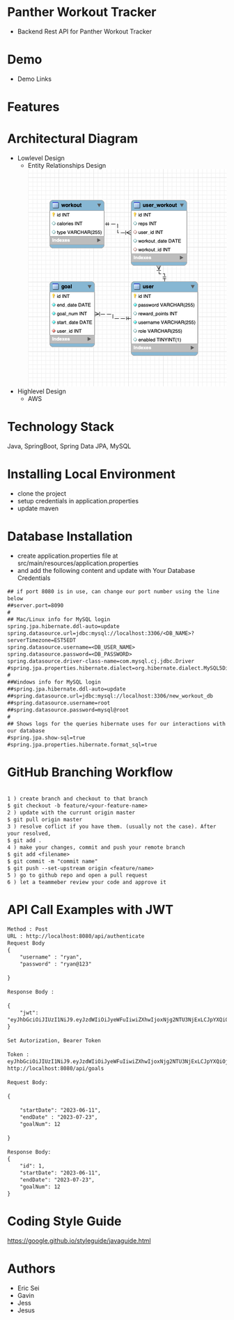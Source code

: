 # Panther Workout Tracker
- Backend Rest API for Panther Workout Tracker

# Demo
- Demo Links 

# Features

# Architectural Diagram
- Lowlevel Design
  - Entity Relationships Design
 ![Entity Relationships Design ](https://github.com/ericsei/panther-workout-tracker/blob/main/assets/data_model_diagram.png?raw=true)
- Highlevel Design
  - AWS 


# Technology Stack
Java, SpringBoot,  Spring Data JPA, MySQL

# Installing Local Environment
- clone the project
- setup credentials in application.properties
- update maven

# Database Installation

- create application.properties file at src/main/resources/application.properties
- and add the following content and update with Your Database Credentials

```
## if port 8080 is in use, can change our port number using the line below
##server.port=8090
#
## Mac/Linux info for MySQL login
spring.jpa.hibernate.ddl-auto=update
spring.datasource.url=jdbc:mysql://localhost:3306/<DB_NAME>?serverTimezone=EST5EDT
spring.datasource.username=<DB_USER_NAME>
spring.datasource.password=<DB_PASSWORD>
spring.datasource.driver-class-name=com.mysql.cj.jdbc.Driver
#spring.jpa.properties.hibernate.dialect=org.hibernate.dialect.MySQL5Dialect
#
##Windows info for MySQL login
##spring.jpa.hibernate.ddl-auto=update
##spring.datasource.url=jdbc:mysql://localhost:3306/new_workout_db
##spring.datasource.username=root
##spring.datasource.password=mysql@root
#
## Shows logs for the queries hibernate uses for our interactions with our database
#spring.jpa.show-sql=true
#spring.jpa.properties.hibernate.format_sql=true

```

# GitHub Branching Workflow
```

1 ) create branch and checkout to that branch
$ git checkout -b feature/<your-feature-name>
2 ) update with the currunt origin master
$ git pull origin master 
3 ) resolve coflict if you have them. (usually not the case). After your resolved,
$ git add .
4 ) make your changes, commit and push your remote branch
$ git add <filename>
$ git commit -m "commit name"
$ git push --set-upstream origin <feature/name>
5 ) go to github repo and open a pull request
6 ) let a teammeber review your code and approve it

```

# API Call Examples with JWT

```
Method : Post
URL : http://localhost:8080/api/authenticate 
Request Body
{
    "username" : "ryan",
    "password" : "ryan@123"
   
}

Response Body : 

{
    "jwt": "eyJhbGciOiJIUzI1NiJ9.eyJzdWIiOiJyeWFuIiwiZXhwIjoxNjg2NTU3NjExLCJpYXQiOjE2ODY1MjE2MTF9.11QG6CkjlPnUFYpbotFzHKSSY7snt3ChixFAS9oOsKs"
}

Set Autorization, Bearer Token

Token : eyJhbGciOiJIUzI1NiJ9.eyJzdWIiOiJyeWFuIiwiZXhwIjoxNjg2NTU3NjExLCJpYXQiOjE2ODY1MjE2MTF9.11QG6CkjlPnUFYpbotFzHKSSY7snt3ChixFAS9oOsKs
http://localhost:8080/api/goals

Request Body: 

{
    
    "startDate": "2023-06-11",
    "endDate" : "2023-07-23",
    "goalNum": 12

}

Response Body:
{
    "id": 1,
    "startDate": "2023-06-11",
    "endDate": "2023-07-23",
    "goalNum": 12
}

```

# Coding Style Guide

https://google.github.io/styleguide/javaguide.html 

# Authors
- Eric Sei
- Gavin
- Jess
- Jesus
